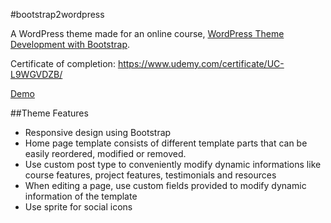 #bootstrap2wordpress

A WordPress theme made for an online course, [WordPress Theme Development with Bootstrap](https://www.udemy.com/bootstrap-to-wordpress).

Certificate of completion: https://www.udemy.com/certificate/UC-L9WGVDZB/

[Demo](http://b2w.lanihuang.com/)

##Theme Features
- Responsive design using Bootstrap
- Home page template consists of different template parts that can be easily reordered, modified or removed.
- Use custom post type to conveniently modify dynamic informations like course features, project features, testimonials and resources
- When editing a page, use custom fields provided to modify dynamic information of the template
- Use sprite for social icons


